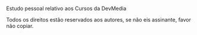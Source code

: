 Estudo pessoal relativo aos Cursos da DevMedia

Todos os direitos estão reservados aos autores, se não eis assinante, favor não copiar.
